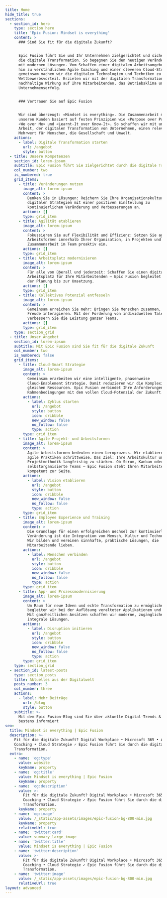 ```yaml
---
title: Home
hide_title: true
sections:
  - section_id: hero
    type: section_hero
    title: 'Epic Fusion: Mindset is everything'
    content: >
      ### Sind Sie fit für die digitale Zukunft?


      Epic Fusion führt Sie und Ihr Unternehmen zielgerichtet und sicher durch
      die digitale Transformation. So begegnen Sie den heutigen Veränderungen
      mit modernen Lösungen. Vom Schaffen einer digitalen Arbeitsumgebung bis
      hin zu verständlichem Agile Coaching und einer cleveren Cloud-Strategie –
      gemeinsam machen wir die digitalen Technologien und Techniken zu Ihrem
      Wettbewerbsvorteil. Erzielen wir mit der digitalen Transformation eine
      nachhaltige Wirkung auf Ihre Mitarbeitenden, das Betriebsklima und Ihren
      Unternehmenserfolg.


      ### Vertrauen Sie auf Epic Fusion


      Wir sind überzeugt: «Mindset is everything». Die Zusammenarbeit mit
      unseren Kunden basiert auf festen Prinzipien wie «Purpose over Profits»,
      «We over Me» und «Learnt-It over Know-It». So schaffen wir mit unserer
      Arbeit, der digitalen Transformation von Unternehmen, einen relevanten
      Mehrwert für Menschen, die Gesellschaft und Umwelt.
    actions:
      - label: Digitale Transformation starten
        url: /angebot
        style: button
  - title: Unsere Kompetenzen
    section_id: lorem-ipsum
    subtitle: Epic Fusion führt Sie zielgerichtet durch die digitale Transformation
    col_number: two
    is_numbered: true
    grid_items:
      - title: Veränderungen nutzen
        image_alt: lorem-ipsum
        content: >
          Denken Sie in Lösungen: Reichern Sie Ihre Organisationskultur und
          digitalen Strategien mit einer positiven Einstellung zu
          kontinuierlichen Veränderung und Verbesserungen an.
        actions: []
        type: grid_item
      - title: Agilität etablieren
        image_alt: lorem-ipsum
        content: >
          Fokussieren Sie auf Flexibilität und Effizienz: Setzen Sie agile
          Arbeitsformen innerhalb Ihrer Organisation, in Projekten und in der
          Zusammenarbeit im Team proaktiv ein.
        actions: []
        type: grid_item
      - title: Arbeitsplatz modernisieren
        image_alt: lorem-ipsum
        content: >
          Für alle von überall und jederzeit: Schaffen Sie einen digitalen
          Arbeitsplatz für Ihre Mitarbeitenden – Epic Fusion begleitet Sie von
          der Planung bis zur Umsetzung.
        actions: []
        type: grid_item
      - title: Kollektives Potenzial entfesseln
        image_alt: lorem-ipsum
        content: >
          Gemeinsam erreichen Sie mehr: Bringen Sie Menschen zusammen, die mit
          Freude interagieren. Mit der Förderung von individuellen Talenten
          verbessern Sie die Leistung ganzer Teams.
        actions: []
        type: grid_item
    type: section_grid
  - title: Unser Angebot
    section_id: lorem-ipsum
    subtitle: Mit Epic Fusion sind Sie fit für die digitale Zukunft
    col_number: two
    is_numbered: false
    grid_items:
      - title: Cloud-Smart Strategie
        image_alt: lorem-ipsum
        content: >
          Gemeinsam erarbeiten wir eine intelligente, phasenweise
          Cloud-Enablement Strategie. Damit reduzieren wir die Komplexität bei
          gleichen Ressourcen. Epic Fusion verbindet Ihre Anforderungen und
          Rahmenbedingungen mit dem vollen Cloud-Potenzial der Zukunft.
        actions:
          - label: Zyklus starten
            url: /angebot
            style: button
            icon: dribbble
            new_window: false
            no_follow: false
            type: action
        type: grid_item
      - title: Agile Projekt- und Arbeitsformen
        image_alt: lorem-ipsum
        content: >
          Agile Arbeitsformen bedeuten einen Lernprozess. Wir etablieren die
          agile Praktiken schrittweise. Das Ziel: Ihre Arbeitskultur und
          Projektmethodik langfristig zu stärken. Ob Scrum, Kanban oder
          selbstorganisierte Teams – Epic Fusion steht Ihren Mitarbeitenden
          kompetent zur Seite.
        actions:
          - label: Vision etablieren
            url: /angebot
            style: button
            icon: dribbble
            new_window: false
            no_follow: false
            type: action
        type: grid_item
      - title: Employee Experience und Training
        image_alt: lorem-ipsum
        content: >
          Die Grundlage für einen erfolgreichen Wechsel zur kontinuierlichen
          Veränderung ist die Integration von Mensch, Kultur und Technologie.
          Wir bilden und vereinen sinnhafte, praktische Lösungen, die
          Mitarbeitende lieben.
        actions:
          - label: Menschen verbinden
            url: /angebot
            style: button
            icon: dribbble
            new_window: false
            no_follow: false
            type: action
        type: grid_item
      - title: App- und Prozessmodernisierung
        image_alt: lorem-ipsum
        content: >
          Um Raum für neue Ideen und echte Transformation zu ermöglichen,
          begleiten wir bei der Auflösung veralteter Applikationen und Prozesse.
          Mit ganzheitlichen Ansätzen schaffen wir moderne, zugängliche und
          integrale Lösungen.
        actions:
          - label: Disruption initieren
            url: /angebot
            style: button
            icon: dribbble
            new_window: false
            no_follow: false
            type: action
        type: grid_item
    type: section_grid
  - section_id: latest-posts
    type: section_posts
    title: Aktuelles aus der Digitalwelt
    posts_number: 3
    col_number: three
    actions:
      - label: Mehr Beiträge
        url: /blog
        style: button
    subtitle: >-
      Mit dem Epic Fusion-Blog sind Sie über aktuelle Digital-Trends & Tools
      bestens informiert
seo:
  title: Mindset is everything | Epic Fusion
  description: >-
    Fit für die digitale Zukunft? Digital Workplace • Microsoft 365 • Agile
    Coaching • Cloud Strategie ✓ Epic Fusion führt Sie durch die digitale
    Transformation.
  extra:
    - name: 'og:type'
      value: website
      keyName: property
    - name: 'og:title'
      value: Mindset is everything | Epic Fusion
      keyName: property
    - name: 'og:description'
      value: >-
        Fit für die digitale Zukunft? Digital Workplace • Microsoft 365 • Agile
        Coaching • Cloud Strategie ✓ Epic Fusion führt Sie durch die digitale
        Transformation.
      keyName: property
    - name: 'og:image'
      value: /_static/app-assets/images/epic-fusion-bg-800-min.jpg
      keyName: property
      relativeUrl: true
    - name: 'twitter:card'
      value: summary_large_image
    - name: 'twitter:title'
      value: Mindset is everything | Epic Fusion
    - name: 'twitter:description'
      value: >-
        Fit für die digitale Zukunft? Digital Workplace • Microsoft 365 • Agile
        Coaching • Cloud Strategie ✓ Epic Fusion führt Sie durch die digitale
        Transformation.
    - name: 'twitter:image'
      value: /_static/app-assets/images/epic-fusion-bg-800-min.jpg
      relativeUrl: true
layout: advanced
---
```

